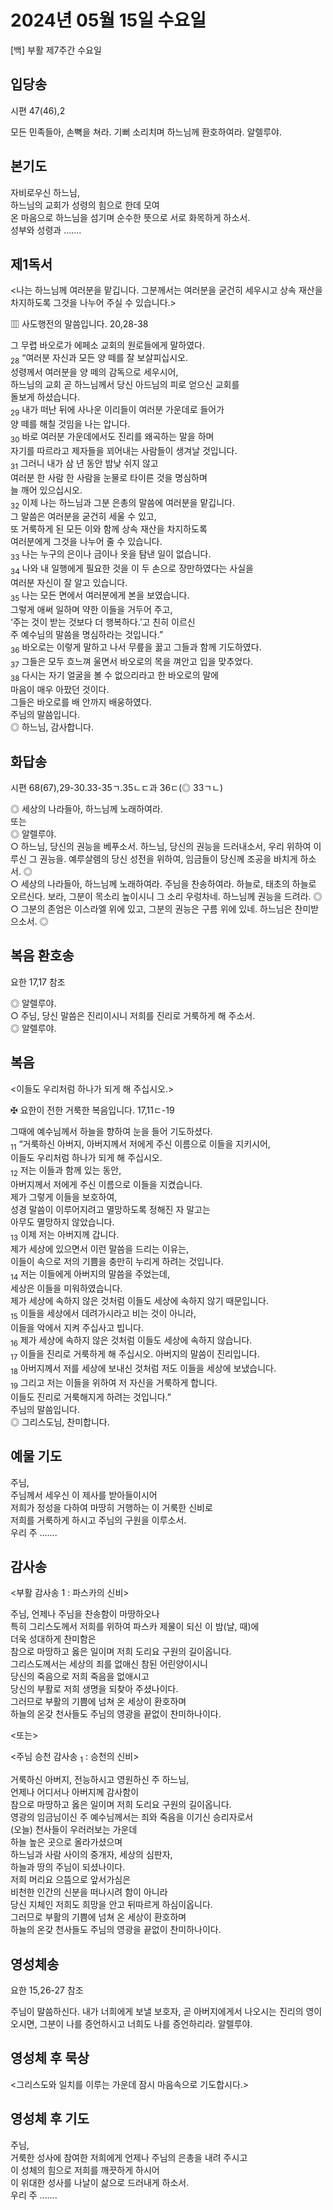 # 2024년 05월 15일 수요일

[백] 부활 제7주간 수요일  


## 입당송

시편 47(46),2

모든 민족들아, 손뼉을 쳐라. 기뻐 소리치며 하느님께 환호하여라. 알렐루야.  
  
## 본기도

자비로우신 하느님,  
하느님의 교회가 성령의 힘으로 한데 모여  
온 마음으로 하느님을 섬기며 순수한 뜻으로 서로 화목하게 하소서.  
성부와 성령과 …….  
  
## 제1독서

<나는 하느님께 여러분을 맡깁니다. 그분께서는 여러분을 굳건히 세우시고 상속 재산을 차지하도록 그것을 나누어 주실 수 있습니다.>

▥ 사도행전의 말씀입니다. 20,28-38

그 무렵 바오로가 에페소 교회의 원로들에게 말하였다.  
<sub>28</sub> “여러분 자신과 모든 양 떼를 잘 보살피십시오.  
성령께서 여러분을 양 떼의 감독으로 세우시어,  
하느님의 교회 곧 하느님께서 당신 아드님의 피로 얻으신 교회를  
돌보게 하셨습니다.  
<sub>29</sub> 내가 떠난 뒤에 사나운 이리들이 여러분 가운데로 들어가  
양 떼를 해칠 것임을 나는 압니다.  
<sub>30</sub> 바로 여러분 가운데에서도 진리를 왜곡하는 말을 하며  
자기를 따르라고 제자들을 꾀어내는 사람들이 생겨날 것입니다.  
<sub>31</sub> 그러니 내가 삼 년 동안 밤낮 쉬지 않고  
여러분 한 사람 한 사람을 눈물로 타이른 것을 명심하며  
늘 깨어 있으십시오.  
<sub>32</sub> 이제 나는 하느님과 그분 은총의 말씀에 여러분을 맡깁니다.  
그 말씀은 여러분을 굳건히 세울 수 있고,  
또 거룩하게 된 모든 이와 함께 상속 재산을 차지하도록  
여러분에게 그것을 나누어 줄 수 있습니다.  
<sub>33</sub> 나는 누구의 은이나 금이나 옷을 탐낸 일이 없습니다.  
<sub>34</sub> 나와 내 일행에게 필요한 것을 이 두 손으로 장만하였다는 사실을  
여러분 자신이 잘 알고 있습니다.  
<sub>35</sub> 나는 모든 면에서 여러분에게 본을 보였습니다.  
그렇게 애써 일하며 약한 이들을 거두어 주고,  
‘주는 것이 받는 것보다 더 행복하다.’고 친히 이르신  
주 예수님의 말씀을 명심하라는 것입니다.”  
<sub>36</sub> 바오로는 이렇게 말하고 나서 무릎을 꿇고 그들과 함께 기도하였다.  
<sub>37</sub> 그들은 모두 흐느껴 울면서 바오로의 목을 껴안고 입을 맞추었다.  
<sub>38</sub> 다시는 자기 얼굴을 볼 수 없으리라고 한 바오로의 말에  
마음이 매우 아팠던 것이다.  
그들은 바오로를 배 안까지 배웅하였다.  
주님의 말씀입니다.  
◎ 하느님, 감사합니다.  
  
## 화답송

시편 68(67),29-30.33-35ㄱ.35ㄴㄷ과 36ㄷ(◎ 33ㄱㄴ)

◎ 세상의 나라들아, 하느님께 노래하여라.  
또는  
◎ 알렐루야.  
○ 하느님, 당신의 권능을 베푸소서. 하느님, 당신의 권능을 드러내소서, 우리 위하여 이루신 그 권능을. 예루살렘의 당신 성전을 위하여, 임금들이 당신께 조공을 바치게 하소서. ◎  
○ 세상의 나라들아, 하느님께 노래하여라. 주님을 찬송하여라. 하늘로, 태초의 하늘로 오르신다. 보라, 그분이 목소리 높이시니 그 소리 우렁차네. 하느님께 권능을 드려라. ◎  
○ 그분의 존엄은 이스라엘 위에 있고, 그분의 권능은 구름 위에 있네. 하느님은 찬미받으소서. ◎  
  
## 복음 환호송

요한 17,17 참조

◎ 알렐루야.  
○ 주님, 당신 말씀은 진리이시니 저희를 진리로 거룩하게 해 주소서.  
◎ 알렐루야.  
  
## 복음

<이들도 우리처럼 하나가 되게 해 주십시오.>

✠ 요한이 전한 거룩한 복음입니다. 17,11ㄷ-19

그때에 예수님께서 하늘을 향하여 눈을 들어 기도하셨다.  
<sub>11</sub> “거룩하신 아버지, 아버지께서 저에게 주신 이름으로 이들을 지키시어,  
이들도 우리처럼 하나가 되게 해 주십시오.  
<sub>12</sub> 저는 이들과 함께 있는 동안,  
아버지께서 저에게 주신 이름으로 이들을 지켰습니다.  
제가 그렇게 이들을 보호하여,  
성경 말씀이 이루어지려고 멸망하도록 정해진 자 말고는  
아무도 멸망하지 않았습니다.  
<sub>13</sub> 이제 저는 아버지께 갑니다.  
제가 세상에 있으면서 이런 말씀을 드리는 이유는,  
이들이 속으로 저의 기쁨을 충만히 누리게 하려는 것입니다.  
<sub>14</sub> 저는 이들에게 아버지의 말씀을 주었는데,  
세상은 이들을 미워하였습니다.  
제가 세상에 속하지 않은 것처럼 이들도 세상에 속하지 않기 때문입니다.  
<sub>15</sub> 이들을 세상에서 데려가시라고 비는 것이 아니라,  
이들을 악에서 지켜 주십사고 빕니다.  
<sub>16</sub> 제가 세상에 속하지 않은 것처럼 이들도 세상에 속하지 않습니다.  
<sub>17</sub> 이들을 진리로 거룩하게 해 주십시오. 아버지의 말씀이 진리입니다.  
<sub>18</sub> 아버지께서 저를 세상에 보내신 것처럼 저도 이들을 세상에 보냈습니다.  
<sub>19</sub> 그리고 저는 이들을 위하여 저 자신을 거룩하게 합니다.  
이들도 진리로 거룩해지게 하려는 것입니다.”  
주님의 말씀입니다.  
◎ 그리스도님, 찬미합니다.  
  
## 예물 기도

주님,  
주님께서 세우신 이 제사를 받아들이시어  
저희가 정성을 다하여 마땅히 거행하는 이 거룩한 신비로  
저희를 거룩하게 하시고 주님의 구원을 이루소서.  
우리 주 …….  
  
## 감사송

<부활 감사송 1 : 파스카의 신비>

주님, 언제나 주님을 찬송함이 마땅하오나  
특히 그리스도께서 저희를 위하여 파스카 제물이 되신 이 밤(날, 때)에  
더욱 성대하게 찬미함은  
참으로 마땅하고 옳은 일이며 저희 도리요 구원의 길이옵니다.  
그리스도께서는 세상의 죄를 없애신 참된 어린양이시니  
당신의 죽음으로 저희 죽음을 없애시고  
당신의 부활로 저희 생명을 되찾아 주셨나이다.  
그러므로 부활의 기쁨에 넘쳐 온 세상이 환호하며  
하늘의 온갖 천사들도 주님의 영광을 끝없이 찬미하나이다.  
  
<또는>  
  
<주님 승천 감사송 <sub>1</sub> : 승천의 신비>  
  
  
거룩하신 아버지, 전능하시고 영원하신 주 하느님,  
언제나 어디서나 아버지께 감사함이  
참으로 마땅하고 옳은 일이며 저희 도리요 구원의 길이옵니다.  
영광의 임금님이신 주 예수님께서는 죄와 죽음을 이기신 승리자로서  
(오늘) 천사들이 우러러보는 가운데  
하늘 높은 곳으로 올라가셨으며  
하느님과 사람 사이의 중개자, 세상의 심판자,  
하늘과 땅의 주님이 되셨나이다.  
저희 머리요 으뜸으로 앞서가심은  
비천한 인간의 신분을 떠나시려 함이 아니라  
당신 지체인 저희도 희망을 안고 뒤따르게 하심이옵니다.  
그러므로 부활의 기쁨에 넘쳐 온 세상이 환호하며  
하늘의 온갖 천사들도 주님의 영광을 끝없이 찬미하나이다.  
## 영성체송

요한 15,26-27 참조

주님이 말씀하신다. 내가 너희에게 보낼 보호자, 곧 아버지에게서 나오시는 진리의 영이 오시면, 그분이 나를 증언하시고 너희도 나를 증언하리라. 알렐루야.  
  
## 영성체 후 묵상

<그리스도와 일치를 이루는 가운데 잠시 마음속으로 기도합시다.>  
## 영성체 후 기도

주님,  
거룩한 성사에 참여한 저희에게 언제나 주님의 은총을 내려 주시고  
이 성체의 힘으로 저희를 깨끗하게 하시어  
이 위대한 성사를 나날이 삶으로 드러내게 하소서.  
우리 주 …….